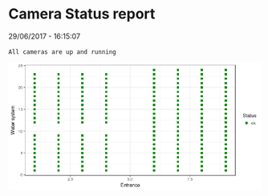 Camera Status report
================
29/06/2017 - 16:15:07

    All cameras are up and running

![](camreport_files/figure-markdown_github/unnamed-chunk-2-1.png)

